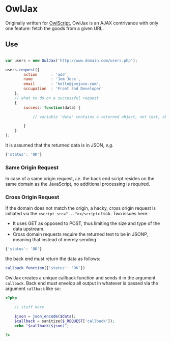 # OwlJax
Originally written for [OwlScript](http://www.owlscript.org), OwlJax is an AJAX
contrivance with only one feature: fetch the goods from a given URL.
## Use
```javascript

var users = new OwlJax('http://www.domain.com/users.php');

users.request({
        action      : 'add',
        name        : 'Jom Jose',
        email       : 'hello@jomjose.com',
        occupation  : 'Front End Developer'
    },
    // what to do on a successful request
    {
        success: function(data) {

            // variable 'data' contains a returned object, not text, object

        }
    }
);
```
It is assumed that the returned data is in JSON, *e.g.*
```JavaScript
{'status': 'OK'}
```
### Same Origin Request
In case of a same origin request, *i.e.* the back end script resides on the same
domain as the JavaScript, no additional processing is required.
### Cross Origin Request
If the domain does not match the origin, a hacky, cross origin request is
initiated via the `<script src="..."></script>` trick.  Two issues here:
* It uses GET as opposed to POST, thus limiting the size and type of the data
upstream.
* Cross domain requests require the returned text to be in JSONP, meaning
that instead of merely sending
```JavaScript
{'status': 'OK'}
```
the back end must return the data as follows:
```JavaScript
callback_function({'status': 'OK'})
```
OwlJax creates a unique callback function and sends it in the argument `callback`.
Back end must envelop all output in whatever is passed via the argument `callback`
like so:
```PHP
<?php

    // stuff here

    $json = json_encode($data);
    $callback = sanitize($_REQUEST['callback']);
    echo "$callback($json)";

?>
```
